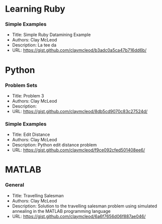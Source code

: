 #  Learning Ruby
###  Simple Examples
* Title:  Simple Ruby Datamining Example
* Authors:  Clay McLeod
* Description:  La tee da
* URL: https://gist.github.com/claymcleod/b3adc0a5ca47b716dd6b/

#  Python
###  Problem Sets
* Title:  Problem 3
* Authors:  Clay McLeod
* Description: 
* URL: https://gist.github.com/claymcleod/8db5cd9070c83c27524d/

###  Simple Examples
* Title:  Edit Distance
* Authors:  Clay McLeod
* Description:  Python edit distance problem
* URL: https://gist.github.com/claymcleod/f9ce092cfed501408ee6/

#  MATLAB
###  General
* Title:  Travelling Salesman
* Authors:  Clay McLeod
* Description:  Solution to the travelling salesman problem using simulated annealing in the MATLAB programming language
* URL: https://gist.github.com/claymcleod/6a6f7656d06f887ae046/

